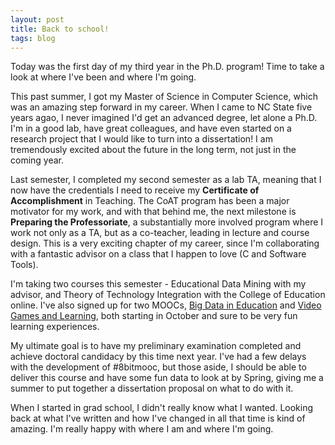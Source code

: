 ```yaml
---
layout: post
title: Back to school!
tags: blog
---
```


Today was the first day of my third year in the Ph.D. program! Time to take a
look at where I've been and where I'm going.

This past summer, I got my Master of Science in Computer Science, which was an
amazing step forward in my career. When I came to NC State five years agao, I
never imagined I'd get an advanced degree, let alone a Ph.D. I'm in a good lab,
have great colleagues, and have even started on a research project that I would
like to turn into a dissertation! I am tremendously excited about the future
in the long term, not just in the coming year.

Last semester, I completed my second semester as a lab TA, meaning that I now
have the credentials I need to receive my **Certificate of Accomplishment** in
Teaching. The CoAT program has been a major motivator for my work, and with that
behind me, the next milestone is **Preparing the Professoriate**, a substantially
more involved program where I work not only as a TA, but as a co-teacher, leading
in lecture and course design. This is a very exciting chapter of my career, since
I'm collaborating with a fantastic advisor on a class that I happen to love
(C and Software Tools).

I'm taking two courses this semester - Educational Data Mining with my advisor,
and Theory of Technology Integration with the College of Education online. I've
also signed up for two MOOCs, [Big Data in Education](https://www.coursera.org/course/bigdata-edu)
and [Video Games and Learning](https://www.coursera.org/course/videogameslearning),
both starting in October and sure to be very fun learning experiences.

My ultimate goal is to have my preliminary examination completed and achieve
doctoral candidacy by this time next year. I've had a few delays with the
development of #8bitmooc, but those aside, I should be able to deliver this
course and have some fun data to look at by Spring, giving me a summer to put
together a dissertation proposal on what to do with it.

When I started in grad school, I didn't really know what I wanted. Looking back
at what I've written and how I've changed in all that time is kind of amazing.
I'm really happy with where I am and where I'm going.

